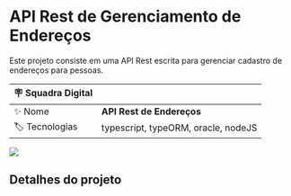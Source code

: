 # API Rest de Gerenciamento de Endereços

Este projeto consiste em uma API Rest escrita para gerenciar cadastro de endereços para pessoas.

| :placard: Squadra Digital |     |
| -------------  | --- |
| :sparkles: Nome        | **API Rest de Endereços**
| :label: Tecnologias | typescript, typeORM, oracle, nodeJS

<!-- Inserir imagem com a #vitrinedev ao final do link -->
![](https://via.placeholder.com/1200x500.png?text=imagem+lindona+do+meu+projeto#vitrinedev)

## Detalhes do projeto

